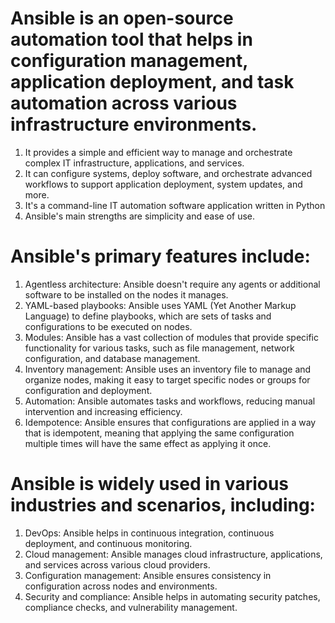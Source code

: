 # Ansible is an open-source automation tool that helps in configuration management, application deployment, and task automation across various infrastructure environments.

1. It provides a simple and efficient way to manage and orchestrate complex IT infrastructure, applications, and services.
2. It can configure systems, deploy software, and orchestrate advanced workflows to support application deployment, system updates, and more.
3. It's a command-line IT automation software application written in Python
4. Ansible's main strengths are simplicity and ease of use.

# Ansible's primary features include:

1. Agentless architecture: Ansible doesn't require any agents or additional software to be installed on the nodes it manages.
2. YAML-based playbooks: Ansible uses YAML (Yet Another Markup Language) to define playbooks, which are sets of tasks and configurations to be executed on nodes.
3. Modules: Ansible has a vast collection of modules that provide specific functionality for various tasks, such as file management, network configuration, and database management.
4. Inventory management: Ansible uses an inventory file to manage and organize nodes, making it easy to target specific nodes or groups for configuration and deployment.
5. Automation: Ansible automates tasks and workflows, reducing manual intervention and increasing efficiency.
6. Idempotence: Ansible ensures that configurations are applied in a way that is idempotent, meaning that applying the same configuration multiple times will have the same effect as applying it once.

# Ansible is widely used in various industries and scenarios, including:

1. DevOps: Ansible helps in continuous integration, continuous deployment, and continuous monitoring.
2. Cloud management: Ansible manages cloud infrastructure, applications, and services across various cloud providers.
3. Configuration management: Ansible ensures consistency in configuration across nodes and environments.
4. Security and compliance: Ansible helps in automating security patches, compliance checks, and vulnerability management.

